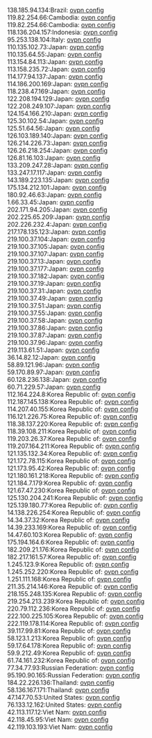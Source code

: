 138.185.94.134:Brazil: [ovpn config](vpn/138_185_94_134.ovpn)  
119.82.254.66:Cambodia: [ovpn config](vpn/119_82_254_66.ovpn)  
119.82.254.66:Cambodia: [ovpn config](vpn/119_82_254_66.ovpn)  
118.136.204.157:Indonesia: [ovpn config](vpn/118_136_204_157.ovpn)  
95.253.138.104:Italy: [ovpn config](vpn/95_253_138_104.ovpn)  
110.135.102.73:Japan: [ovpn config](vpn/110_135_102_73.ovpn)  
110.135.64.55:Japan: [ovpn config](vpn/110_135_64_55.ovpn)  
113.154.84.113:Japan: [ovpn config](vpn/113_154_84_113.ovpn)  
113.158.235.72:Japan: [ovpn config](vpn/113_158_235_72.ovpn)  
114.177.94.137:Japan: [ovpn config](vpn/114_177_94_137.ovpn)  
114.186.200.169:Japan: [ovpn config](vpn/114_186_200_169.ovpn)  
118.238.47.169:Japan: [ovpn config](vpn/118_238_47_169.ovpn)  
122.208.194.129:Japan: [ovpn config](vpn/122_208_194_129.ovpn)  
122.208.249.107:Japan: [ovpn config](vpn/122_208_249_107.ovpn)  
124.154.166.210:Japan: [ovpn config](vpn/124_154_166_210.ovpn)  
125.30.102.54:Japan: [ovpn config](vpn/125_30_102_54.ovpn)  
125.51.64.56:Japan: [ovpn config](vpn/125_51_64_56.ovpn)  
126.103.189.140:Japan: [ovpn config](vpn/126_103_189_140.ovpn)  
126.214.226.73:Japan: [ovpn config](vpn/126_214_226_73.ovpn)  
126.26.218.254:Japan: [ovpn config](vpn/126_26_218_254.ovpn)  
126.81.16.103:Japan: [ovpn config](vpn/126_81_16_103.ovpn)  
133.209.247.28:Japan: [ovpn config](vpn/133_209_247_28.ovpn)  
133.247.17.117:Japan: [ovpn config](vpn/133_247_17_117.ovpn)  
143.189.223.135:Japan: [ovpn config](vpn/143_189_223_135.ovpn)  
175.134.212.101:Japan: [ovpn config](vpn/175_134_212_101.ovpn)  
180.92.46.63:Japan: [ovpn config](vpn/180_92_46_63.ovpn)  
1.66.33.45:Japan: [ovpn config](vpn/1_66_33_45.ovpn)  
202.171.94.205:Japan: [ovpn config](vpn/202_171_94_205.ovpn)  
202.225.65.209:Japan: [ovpn config](vpn/202_225_65_209.ovpn)  
202.226.232.4:Japan: [ovpn config](vpn/202_226_232_4.ovpn)  
217.178.135.123:Japan: [ovpn config](vpn/217_178_135_123.ovpn)  
219.100.37.104:Japan: [ovpn config](vpn/219_100_37_104.ovpn)  
219.100.37.105:Japan: [ovpn config](vpn/219_100_37_105.ovpn)  
219.100.37.107:Japan: [ovpn config](vpn/219_100_37_107.ovpn)  
219.100.37.13:Japan: [ovpn config](vpn/219_100_37_13.ovpn)  
219.100.37.177:Japan: [ovpn config](vpn/219_100_37_177.ovpn)  
219.100.37.182:Japan: [ovpn config](vpn/219_100_37_182.ovpn)  
219.100.37.19:Japan: [ovpn config](vpn/219_100_37_19.ovpn)  
219.100.37.31:Japan: [ovpn config](vpn/219_100_37_31.ovpn)  
219.100.37.49:Japan: [ovpn config](vpn/219_100_37_49.ovpn)  
219.100.37.51:Japan: [ovpn config](vpn/219_100_37_51.ovpn)  
219.100.37.55:Japan: [ovpn config](vpn/219_100_37_55.ovpn)  
219.100.37.58:Japan: [ovpn config](vpn/219_100_37_58.ovpn)  
219.100.37.86:Japan: [ovpn config](vpn/219_100_37_86.ovpn)  
219.100.37.87:Japan: [ovpn config](vpn/219_100_37_87.ovpn)  
219.100.37.96:Japan: [ovpn config](vpn/219_100_37_96.ovpn)  
219.113.61.51:Japan: [ovpn config](vpn/219_113_61_51.ovpn)  
36.14.82.12:Japan: [ovpn config](vpn/36_14_82_12.ovpn)  
58.89.121.96:Japan: [ovpn config](vpn/58_89_121_96.ovpn)  
59.170.89.97:Japan: [ovpn config](vpn/59_170_89_97.ovpn)  
60.128.236.138:Japan: [ovpn config](vpn/60_128_236_138.ovpn)  
60.71.229.57:Japan: [ovpn config](vpn/60_71_229_57.ovpn)  
112.164.224.8:Korea Republic of: [ovpn config](vpn/112_164_224_8.ovpn)  
112.187.145.138:Korea Republic of: [ovpn config](vpn/112_187_145_138.ovpn)  
114.207.40.155:Korea Republic of: [ovpn config](vpn/114_207_40_155.ovpn)  
116.121.226.75:Korea Republic of: [ovpn config](vpn/116_121_226_75.ovpn)  
118.38.137.220:Korea Republic of: [ovpn config](vpn/118_38_137_220.ovpn)  
118.39.108.211:Korea Republic of: [ovpn config](vpn/118_39_108_211.ovpn)  
119.203.26.37:Korea Republic of: [ovpn config](vpn/119_203_26_37.ovpn)  
119.207.164.211:Korea Republic of: [ovpn config](vpn/119_207_164_211.ovpn)  
121.135.132.34:Korea Republic of: [ovpn config](vpn/121_135_132_34.ovpn)  
121.172.78.115:Korea Republic of: [ovpn config](vpn/121_172_78_115.ovpn)  
121.173.95.42:Korea Republic of: [ovpn config](vpn/121_173_95_42.ovpn)  
121.180.161.218:Korea Republic of: [ovpn config](vpn/121_180_161_218.ovpn)  
121.184.7.179:Korea Republic of: [ovpn config](vpn/121_184_7_179.ovpn)  
121.67.47.230:Korea Republic of: [ovpn config](vpn/121_67_47_230.ovpn)  
125.130.204.241:Korea Republic of: [ovpn config](vpn/125_130_204_241.ovpn)  
125.139.180.77:Korea Republic of: [ovpn config](vpn/125_139_180_77.ovpn)  
14.138.226.254:Korea Republic of: [ovpn config](vpn/14_138_226_254.ovpn)  
14.34.37.32:Korea Republic of: [ovpn config](vpn/14_34_37_32.ovpn)  
14.39.233.169:Korea Republic of: [ovpn config](vpn/14_39_233_169.ovpn)  
14.47.60.103:Korea Republic of: [ovpn config](vpn/14_47_60_103.ovpn)  
175.194.164.6:Korea Republic of: [ovpn config](vpn/175_194_164_6.ovpn)  
182.209.21.176:Korea Republic of: [ovpn config](vpn/182_209_21_176.ovpn)  
182.217.161.57:Korea Republic of: [ovpn config](vpn/182_217_161_57.ovpn)  
1.245.123.9:Korea Republic of: [ovpn config](vpn/1_245_123_9.ovpn)  
1.245.252.220:Korea Republic of: [ovpn config](vpn/1_245_252_220.ovpn)  
1.251.111.168:Korea Republic of: [ovpn config](vpn/1_251_111_168.ovpn)  
211.35.214.146:Korea Republic of: [ovpn config](vpn/211_35_214_146.ovpn)  
218.155.248.135:Korea Republic of: [ovpn config](vpn/218_155_248_135.ovpn)  
219.254.213.239:Korea Republic of: [ovpn config](vpn/219_254_213_239.ovpn)  
220.79.112.236:Korea Republic of: [ovpn config](vpn/220_79_112_236.ovpn)  
222.100.225.105:Korea Republic of: [ovpn config](vpn/222_100_225_105.ovpn)  
222.119.178.114:Korea Republic of: [ovpn config](vpn/222_119_178_114.ovpn)  
39.117.99.81:Korea Republic of: [ovpn config](vpn/39_117_99_81.ovpn)  
58.123.1.213:Korea Republic of: [ovpn config](vpn/58_123_1_213.ovpn)  
59.17.64.178:Korea Republic of: [ovpn config](vpn/59_17_64_178.ovpn)  
59.9.212.49:Korea Republic of: [ovpn config](vpn/59_9_212_49.ovpn)  
61.74.161.232:Korea Republic of: [ovpn config](vpn/61_74_161_232.ovpn)  
77.34.77.93:Russian Federation: [ovpn config](vpn/77_34_77_93.ovpn)  
95.190.90.165:Russian Federation: [ovpn config](vpn/95_190_90_165.ovpn)  
184.22.226.136:Thailand: [ovpn config](vpn/184_22_226_136.ovpn)  
58.136.167.171:Thailand: [ovpn config](vpn/58_136_167_171.ovpn)  
47.147.70.53:United States: [ovpn config](vpn/47_147_70_53.ovpn)  
76.133.12.162:United States: [ovpn config](vpn/76_133_12_162.ovpn)  
42.113.117.12:Viet Nam: [ovpn config](vpn/42_113_117_12.ovpn)  
42.118.45.95:Viet Nam: [ovpn config](vpn/42_118_45_95.ovpn)  
42.119.103.193:Viet Nam: [ovpn config](vpn/42_119_103_193.ovpn)  
